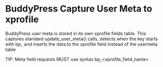 # BuddyPress Capture User Meta to xprofile
 BuddyPress user meta is stored in its own xprofile fields table. This captures standard update_user_meta() calls, detects when the key starts with bp_ and inserts the data to the xprofile field instead of the usermeta table

TIP: Meta field requests MUST use syntax bp_<xprofile_field_name>